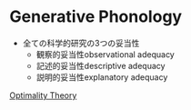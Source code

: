 # Generative Phonology

- 全ての科学的研究の3つの妥当性
    - 観察的妥当性observational adequacy
    - 記述的妥当性descriptive adequacy
    - 説明的妥当性explanatory adequacy

[Optimality Theory](Generative%20Phonology%200d8e99f505524d9da0622be2059cfb2a/Optimality%20Theory%2081553cf65db64ccab87ba7ff7e1ada05.md)